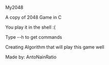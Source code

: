 My2048

A copy of 2048 Game in C

You play it in the shell :(

Type --h to get commands

Creating Algorithm that will play this game well

Made by: AntoNainRatio
